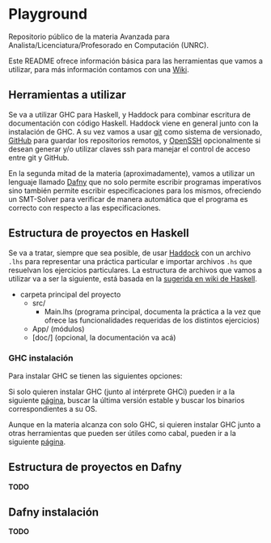 # Playground
Repositorio público de la materia Avanzada para Analista/Licenciatura/Profesorado en Computación (UNRC).

Este README ofrece información básica para las herramientas que vamos a utilizar, para más información contamos con una [Wiki](https://github.com/ProgAv-UNRC/Playground/wiki).

## Herramientas a utilizar

Se va a utilizar GHC para Haskell, y Haddock para combinar escritura de documentación con código Haskell. Haddock viene en general junto con la instalación de GHC.
A su vez vamos a usar [git](https://git-scm.com) como sistema de versionado, [GitHub](https://github.com/) para guardar los repositorios remotos, y [OpenSSH](https://www.openssh.com/) opcionalmente si desean generar y/o utilizar claves ssh para manejar el control de acceso entre git y GitHub.

En la segunda mitad de la materia (aproximadamente), vamos a utilizar un lenguaje llamado [Dafny](https://www.microsoft.com/en-us/research/project/dafny-a-language-and-program-verifier-for-functional-correctness/) que no solo permite escribir programas imperatívos sino también permite escribir especificaciones para los mismos, ofreciendo un SMT-Solver para verificar de manera automática que el programa es correcto con respecto a las especificaciones.

## Estructura de proyectos en Haskell

Se va a tratar, siempre que sea posible, de usar [Haddock](https://hackage.haskell.org/package/haddock) con un archivo `.lhs` para representar una práctica particular e importar archivos `.hs` que resuelvan los ejercicios particulares. La estructura de archivos que vamos a utilizar va a ser la siguiente, está basada en la [sugerida en wiki de Haskell](https://wiki.haskell.org/Structure_of_a_Haskell_project).


- carpeta principal del proyecto
  - src/
    - Main.lhs (programa principal, documenta la práctica a la vez que ofrece las funcionalidades requeridas de los distintos ejercicios)
  - App/ (módulos)
  - [doc/] (opcional, la documentación va acá)

### GHC instalación

Para instalar GHC se tienen las siguientes opciones:

Si solo quieren instalar GHC (junto al intérprete GHCi) pueden ir a la siguiente [página](https://www.haskell.org/ghc/download.html), buscar la última versión estable y buscar los binarios correspondientes a su OS.

Aunque en la materia alcanza con solo GHC, si quieren instalar GHC junto a otras herramientas que pueden ser útiles como cabal, pueden ir a la siguiente [página](https://www.haskell.org/downloads/).

## Estructura de proyectos en Dafny
__TODO__

## Dafny instalación
__TODO__
